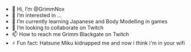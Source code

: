 - 👋 Hi, I’m @GrimmNox
- 👀 I’m interested in ...
- 🌱 I’m currently learning Japanese and Body Modelling in games
- 💞️ I’m looking to collaborate on Twitch
- 📫 How to reach me Grimm Blackgate on Twitch
- ⚡ Fun fact: Hatsune Miku kidnapped me and now i think i'm in your wifi

<!---
GrimmNox/GrimmNox is a ✨ special ✨ repository because its `README.md` (this file) appears on your GitHub profile.
You can click the Preview link to take a look at your changes.
--->
